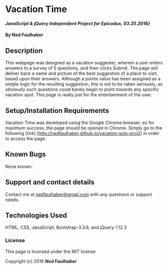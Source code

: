 # Vacation Time

#### _JavaScript & jQuery Independent Project for Epicodus, 03.25.2016}_

#### By **Ned Faulhaber**

## Description

This webpage was designed as a vacation suggester, wherein a user enters answers to a survey of 5 questions, and then clicks Submit.  The page will deliver back a name and picture of the best suggestion of a place to visit, based upon their answers.  Although a points value has been assigned as a simple logic for the resulting suggestion, this is not to be taken seriously, as obviously such questions could barely begin to point towards any specific vacation spot. This page is really just for the entertainment of the user.

## Setup/Installation Requirements

Vacation Time was developed using the Google Chrome browser, so for maximum success, the page should be opened in Chrome.  Simply go to the following [link] (http://nedfaulhaber.github.io/vacation-solo-proj2) in order to access the page.

## Known Bugs

None known.

## Support and contact details

Contact me at nedfaulhaber@gmail.com with any questions or support needs.

## Technologies Used

HTML, CSS, JavaScript, Bootstrap-3.3.6, and jQuery-1.12.2

### License

This page is licensed under the MIT license

Copyright (c) 2016 **_Ned Faulhaber_**
